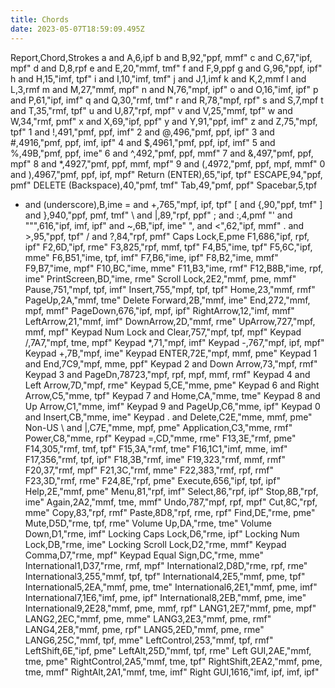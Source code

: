 ```yaml
---
title: Chords
date: 2023-05-07T18:59:09.495Z
---
```

Report,Chord,Strokes
a and A,6,ipf
b and B,92,"ppf, mmf"
c and C,67,"ipf, mpf"
d and D,8,rpf
e and E,20,"mmf, tmf"
f and F,9,ppf
g and G,96,"ppf, ipf"
h and H,15,"imf, tpf"
i and I,10,"imf, tmf"
j and J,1,imf
k and K,2,mmf
l and L,3,rmf
m and M,27,"mmf, mpf"
n and N,76,"mpf, ipf"
o and O,16,"imf, ipf"
p and P,61,"ipf, imf"
q and Q,30,"rmf, tmf"
r and R,78,"mpf, rpf"
s and S,7,mpf
t and T,35,"rmf, tpf"
u and U,87,"rpf, mpf"
v and V,25,"mmf, tpf"
w and W,34,"rmf, pmf"
x and X,69,"ipf, ppf"
y and Y,91,"ppf, imf"
z and Z,75,"mpf, tpf"
1 and !,491,"pmf, ppf, imf"
2 and @,496,"pmf, ppf, ipf"
3 and #,4916,"pmf, ppf, imf, ipf"
4 and $,4961,"pmf, ppf, ipf, imf"
5 and %,49B,"pmf, ppf, ime"
6 and ^,492,"pmf, ppf, mmf"
7 and &,497,"pmf, ppf, mpf"
8 and *,4927,"pmf, ppf, mmf, mpf"
9 and (,4972,"pmf, ppf, mpf, mmf"
0 and ),4967,"pmf, ppf, ipf, mpf"
Return (ENTER),65,"ipf, tpf"
ESCAPE,94,"ppf, pmf"
DELETE (Backspace),40,"pmf, tmf"
Tab,49,"pmf, ppf"
Spacebar,5,tpf
- and (underscore),B,ime
= and +,765,"mpf, ipf, tpf"
[ and {,90,"ppf, tmf"
] and },940,"ppf, pmf, tmf"
\ and &#124;,89,"rpf, ppf"
; and :,4,pmf
"' and """,616,"ipf, imf, ipf"
 and ~,6B,"ipf, ime"
", and <",62,"ipf, mmf"
. and >,95,"ppf, tpf"
/ and ?,84,"rpf, pmf"
Caps Lock,E,pme
F1,686,"ipf, rpf, ipf"
F2,6D,"ipf, rme"
F3,825,"rpf, mmf, tpf"
F4,B5,"ime, tpf"
F5,6C,"ipf, mme"
F6,B51,"ime, tpf, imf"
F7,B6,"ime, ipf"
F8,B2,"ime, mmf"
F9,B7,"ime, mpf"
F10,BC,"ime, mme"
F11,B3,"ime, rmf"
F12,B8B,"ime, rpf, ime"
PrintScreen,BD,"ime, rme"
Scroll Lock,2E2,"mmf, pme, mmf"
Pause,751,"mpf, tpf, imf"
Insert,755,"mpf, tpf, tpf"
Home,23,"mmf, rmf"
PageUp,2A,"mmf, tme"
Delete Forward,2B,"mmf, ime"
End,272,"mmf, mpf, mmf"
PageDown,676,"ipf, mpf, ipf"
RightArrow,12,"imf, mmf"
LeftArrow,21,"mmf, imf"
DownArrow,2D,"mmf, rme"
UpArrow,727,"mpf, mmf, mpf"
Keypad Num Lock and Clear,757,"mpf, tpf, mpf"
Keypad /,7A7,"mpf, tme, mpf"
Keypad *,71,"mpf, imf"
Keypad -,767,"mpf, ipf, mpf"
Keypad +,7B,"mpf, ime"
Keypad ENTER,72E,"mpf, mmf, pme"
Keypad 1 and End,7C9,"mpf, mme, ppf"
Keypad 2 and Down Arrow,73,"mpf, rmf"
Keypad 3 and PageDn,78723,"mpf, rpf, mpf, mmf, rmf"
Keypad 4 and Left Arrow,7D,"mpf, rme"
Keypad 5,CE,"mme, pme"
Keypad 6 and Right Arrow,C5,"mme, tpf"
Keypad 7 and Home,CA,"mme, tme"
Keypad 8 and Up Arrow,C1,"mme, imf"
Keypad 9 and PageUp,C6,"mme, ipf"
Keypad 0 and Insert,CB,"mme, ime"
Keypad . and Delete,C2E,"mme, mmf, pme"
Non-US \ and &#124;,C7E,"mme, mpf, pme"
Application,C3,"mme, rmf"
Power,C8,"mme, rpf"
Keypad =,CD,"mme, rme"
F13,3E,"rmf, pme"
F14,305,"rmf, tmf, tpf"
F15,3A,"rmf, tme"
F16,1C1,"imf, mme, imf"
F17,356,"rmf, tpf, ipf"
F18,3B,"rmf, ime"
F19,323,"rmf, mmf, rmf"
F20,37,"rmf, mpf"
F21,3C,"rmf, mme"
F22,383,"rmf, rpf, rmf"
F23,3D,"rmf, rme"
F24,8E,"rpf, pme"
Execute,656,"ipf, tpf, ipf"
Help,2E,"mmf, pme"
Menu,81,"rpf, imf"
Select,86,"rpf, ipf"
Stop,8B,"rpf, ime"
Again,2A2,"mmf, tme, mmf"
Undo,787,"mpf, rpf, mpf"
Cut,8C,"rpf, mme"
Copy,83,"rpf, rmf"
Paste,8D8,"rpf, rme, rpf"
Find,DE,"rme, pme"
Mute,D5D,"rme, tpf, rme"
Volume Up,DA,"rme, tme"
Volume Down,D1,"rme, imf"
Locking Caps Lock,D6,"rme, ipf"
Locking Num Lock,DB,"rme, ime"
Locking Scroll Lock,D2,"rme, mmf"
Keypad Comma,D7,"rme, mpf"
Keypad Equal Sign,DC,"rme, mme"
International1,D37,"rme, rmf, mpf"
International2,D8D,"rme, rpf, rme"
International3,255,"mmf, tpf, tpf"
International4,2E5,"mmf, pme, tpf"
International5,2EA,"mmf, pme, tme"
International6,2E1,"mmf, pme, imf"
International7,1E6,"imf, pme, ipf"
International8,2EB,"mmf, pme, ime"
International9,2E28,"mmf, pme, mmf, rpf"
LANG1,2E7,"mmf, pme, mpf"
LANG2,2EC,"mmf, pme, mme"
LANG3,2E3,"mmf, pme, rmf"
LANG4,2E8,"mmf, pme, rpf"
LANG5,2ED,"mmf, pme, rme"
LANG6,25C,"mmf, tpf, mme"
LeftControl,253,"mmf, tpf, rmf"
LeftShift,6E,"ipf, pme"
LeftAlt,25D,"mmf, tpf, rme"
Left GUI,2AE,"mmf, tme, pme"
RightControl,2A5,"mmf, tme, tpf"
RightShift,2EA2,"mmf, pme, tme, mmf"
RightAlt,2A1,"mmf, tme, imf"
Right GUI,1616,"imf, ipf, imf, ipf"
